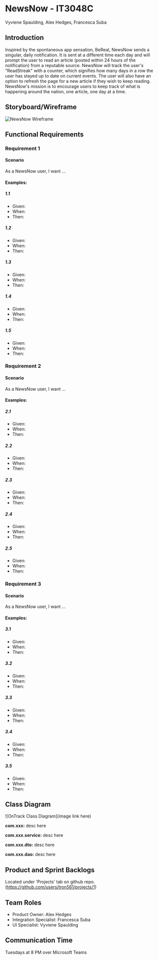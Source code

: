 # NewsNow - IT3048C
Vyviene Spaulding, Alex Hedges, Francesca Suba
## Introduction
Inspired by the spontaneous app sensation, BeReal, NewsNow sends a singular, daily notification. It is sent at a different time each day and will prompt the user to read an article (posted within 24 hours of the notification) from a reputable source. NewsNow will track the user's "ReadStreak" with a counter, which signifies how many days in a row the user has stayed up to date on current events. The user will also have an option to refresh the page for a new article if they wish to keep reading. NewsNow's mission is to encourage users to keep track of what is happening around the nation, one article, one day at a time.

## Storyboard/Wireframe
![NewsNow Wireframe](https://github.com/tron561/IT3048C-Repo/blob/main/wireframe.png)
## Functional Requirements
### Requirement 1
#### Scenario
As a NewsNow user, I want ... 
#### Examples:
##### 1.1
- Given: 
- When: 
- Then: 
##### 1.2
- Given: 
- When: 
- Then: 
##### 1.3
- Given: 
- When: 
- Then: 
##### 1.4
- Given: 
- When: 
- Then: 
##### 1.5
- Given: 
- When: 
- Then: 
### Requirement 2
#### Scenario
As a NewsNow user, I want ... 
#### Examples:
##### 2.1
- Given: 
- When: 
- Then: 
##### 2.2
- Given: 
- When: 
- Then: 
##### 2.3
- Given: 
- When: 
- Then: 
##### 2.4
- Given: 
- When: 
- Then: 
##### 2.5
- Given: 
- When: 
- Then: 
### Requirement 3
#### Scenario
As a NewsNow user, I want ... 
#### Examples:
##### 3.1
- Given: 
- When: 
- Then: 
##### 3.2
- Given: 
- When: 
- Then: 
##### 3.3
- Given: 
- When: 
- Then: 
##### 3.4
- Given: 
- When: 
- Then: 
##### 3.5
- Given: 
- When: 
- Then: 

## Class Diagram
![OnTrack Class Diagram](image link here)

**com.xxx:** desc here

**com.xxx.service:** desc here

**com.xxx.dto:** desc here

**com.xxx.dao:** desc here

## Product and Sprint Backlogs
Located under 'Projects' tab on github repo.
(https://github.com/users/tron561/projects/1)

## Team Roles
- Product Owner: Alex Hedges
- Integration Specialist: Francesca Suba
- UI Specialist: Vyviene Spaulding

## Communication Time
Tuesdays at 8 PM over Microsoft Teams
